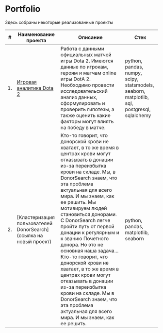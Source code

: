 # Portfolio

Здесь собраны некоторые реализованные проекты

| #    | Наименование проекта                | Описание                                                     | Стек                                                         |
| ---- | ------------------------------------------------------------ | ------------------------------------------------------------ | ------------------------------------------------------------ |
| 1.   | [Игровая аналитика Dota 2](https://github.com/IgorRatnikov/Portfolio/blob/master/Dota%202/dota_2.ipynb) | Работа с данными официальных матчей игры Dota 2. Имеются данные по игрокам, героям и матчам online игры DotA 2. Необходимо провести исследовательский анализ данных, сформулировать и проверить гипотезы, а также оценить какие факторы могут влиять на победу в матче. | python, pandas, numpy, scipy, statsmodels, seaborn, matplotlib, sql, postgresql, sqlalchemy   |
| 2.   | [Кластеризация пользователей DonorSearch](ссылка на новый проект) | Кто-то говорит, что донорской крови не хватает, в то же время в центрах крови могут отказывать в донации из-за переизбытка крови на складе. Мы, в DonorSearch знаем, что эта проблема актуальная для всего мира. И мы знаем, как ее решить. Мы мотивируем людей становиться донорами. С DonorSearch легче пройти путь от первой донации к регулярным и к званию Почетного донора. Но это не основная наша задача… Кто-то говорит, что донорской крови не хватает, в то же время в центрах крови могут отказывать в донации из-за переизбытка крови на складе. Мы в DonorSearch знаем, что эта проблема актуальная для всего мира. И мы знаем, как ее решить. | python, pandas, matplotlib, seaborn |
